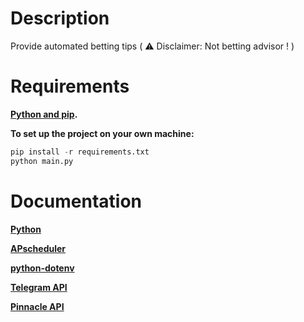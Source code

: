 # Description
Provide automated betting tips ( ⚠️ Disclaimer: Not betting advisor ! )
# Requirements
**[Python and pip](https://www.python.org/downloads/ "python.org download page").**

**To set up the project on your own machine:**
```python
pip install -r requirements.txt
python main.py
```
# Documentation
**[Python](https://docs.python.org/3/ "python.org documentation")**

**[APscheduler](https://apscheduler.readthedocs.io/en/stable/ "apscheduler.readthedocs.io documentation")**

**[python-dotenv](https://pypi.org/project/python-dotenv/ "python-dotenv PyPi page")**

**[Telegram API](https://core.telegram.org/bots/api "telegram.org bot API documentation")**

**[Pinnacle API](https://pinnacleapi.github.io/ "Pinnacle Open API Specifications")**


